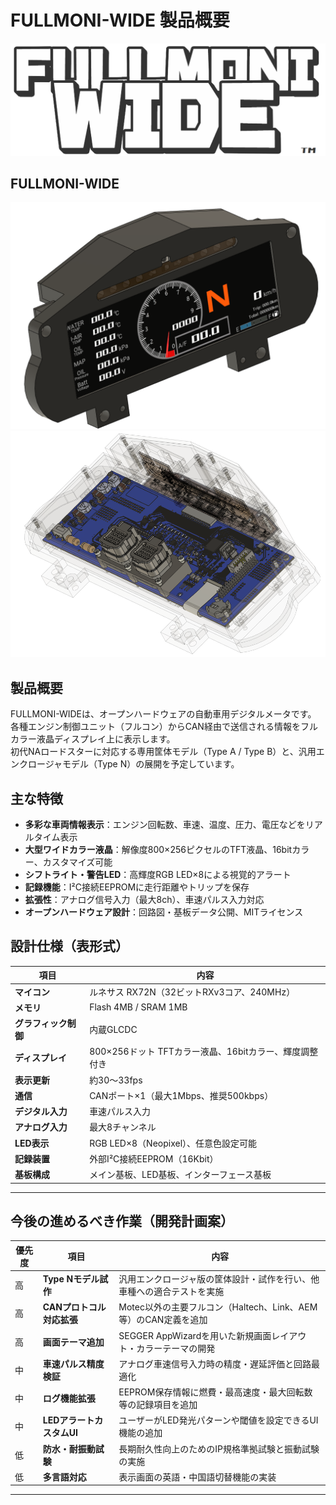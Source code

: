 # FULLMONI-WIDE 製品概要
![FM1](IMG/FM1.png)<br>
## FULLMONI-WIDE
![FM1](IMG/FM2.png)<br>
![FM1](IMG/FM3.png)<br>

## 製品概要
FULLMONI-WIDEは、オープンハードウェアの自動車用デジタルメータです。  
各種エンジン制御ユニット（フルコン）からCAN経由で送信される情報をフルカラー液晶ディスプレイ上に表示します。  
初代NAロードスターに対応する専用筐体モデル（Type A / Type B）と、汎用エンクロージャモデル（Type N）の展開を予定しています。

## 主な特徴
- **多彩な車両情報表示**：エンジン回転数、車速、温度、圧力、電圧などをリアルタイム表示
- **大型ワイドカラー液晶**：解像度800×256ピクセルのTFT液晶、16bitカラー、カスタマイズ可能
- **シフトライト・警告LED**：高輝度RGB LED×8による視覚的アラート
- **記録機能**：I²C接続EEPROMに走行距離やトリップを保存
- **拡張性**：アナログ信号入力（最大8ch）、車速パルス入力対応
- **オープンハードウェア設計**：回路図・基板データ公開、MITライセンス

## 設計仕様（表形式）

| 項目 | 内容 |
|------|------|
| **マイコン** | ルネサス RX72N（32ビットRXv3コア、240MHz） |
| **メモリ** | Flash 4MB / SRAM 1MB |
| **グラフィック制御** | 内蔵GLCDC |
| **ディスプレイ** | 800×256ドット TFTカラー液晶、16bitカラー、輝度調整付き |
| **表示更新** | 約30～33fps |
| **通信** | CANポート×1（最大1Mbps、推奨500kbps） |
| **デジタル入力** | 車速パルス入力 |
| **アナログ入力** | 最大8チャンネル |
| **LED表示** | RGB LED×8（Neopixel）、任意色設定可能 |
| **記録装置** | 外部I²C接続EEPROM（16Kbit） |
| **基板構成** | メイン基板、LED基板、インターフェース基板 |

---

## 今後の進めるべき作業（開発計画案）

| 優先度 | 項目 | 内容 |
|--------|------|------|
| 高 | **Type Nモデル試作** | 汎用エンクロージャ版の筐体設計・試作を行い、他車種への適合テストを実施 |
| 高 | **CANプロトコル対応拡張** | Motec以外の主要フルコン（Haltech、Link、AEM等）のCAN定義を追加 |
| 高 | **画面テーマ追加** | SEGGER AppWizardを用いた新規画面レイアウト・カラーテーマの開発 |
| 中 | **車速パルス精度検証** | アナログ車速信号入力時の精度・遅延評価と回路最適化 |
| 中 | **ログ機能拡張** | EEPROM保存情報に燃費・最高速度・最大回転数等の記録項目を追加 |
| 中 | **LEDアラートカスタムUI** | ユーザーがLED発光パターンや閾値を設定できるUI機能の追加 |
| 低 | **防水・耐振動試験** | 長期耐久性向上のためのIP規格準拠試験と振動試験の実施 |
| 低 | **多言語対応** | 表示画面の英語・中国語切替機能の実装 |

---

